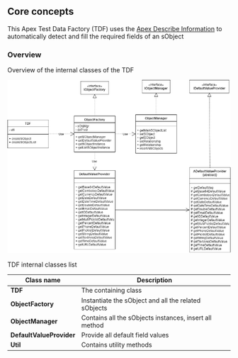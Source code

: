 
## Core concepts 

This Apex Test Data Factory (TDF) uses the [Apex Describe Information](https://developer.salesforce.com/docs/atlas.en-us.apexcode.meta/apexcode/apex_dynamic_describe_objects_understanding.htm) to automatically detect and fill the required fields of an sObject

### Overview

Overview of the internal classes of the TDF


<p align="center"><img src ="./assets/TDF-CoreConcept.png"/></p>



TDF internal classes list

| Class name               | Description                                            |
|--------------------------|--------------------------------------------------------|
| **TDF**                  | The containing class                                   |
| **ObjectFactory**        | Instantiate the sObject and all the related sObjects   |
| **ObjectManager**        | Contains all the sObjects instances, insert all method |
| **DefaultValueProvider** | Provide all default field values                       |
| **Util**                 | Contains utility methods                               |

